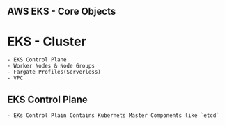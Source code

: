## AWS EKS - Core Objects

# EKS - Cluster
    - EKS Control Plane
    - Worker Nodes & Node Groups
    - Fargate Profiles(Serverless)
    - VPC

## EKS Control Plane
    - EKs Control Plain Contains Kubernets Master Components like `etcd`
